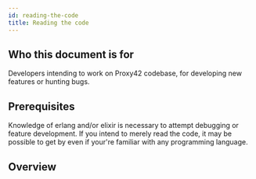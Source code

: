 ```yaml
---
id: reading-the-code
title: Reading the code
---
```


## Who this document is for

Developers intending to work on Proxy42 codebase, for developing new features or hunting bugs.

## Prerequisites

Knowledge of erlang and/or elixir is necessary to attempt debugging or
feature development. If you intend to merely read the code, it may be possible
to get by even if your're familiar with any programming language.

## Overview

